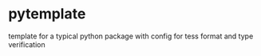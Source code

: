 # pytemplate

template for a typical python package with config for tess format and type verification
